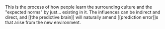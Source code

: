 This is the process of how people learn the surrounding culture and the "expected norms" by just... existing in it. The influences can be indirect and direct, and [[the predictive brain]] will naturally amend [[prediction error]]s that arise from the new environment.